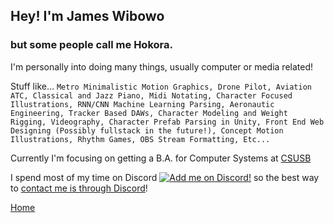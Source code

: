 ## Hey! I'm **James Wibowo**
### but some people call me **Hokora**.

I'm personally into doing many things, usually computer or media related! 

Stuff like... `Metro Minimalistic Motion Graphics, Drone Pilot, Aviation ATC, Classical and Jazz Piano, Midi Notating, Character Focused Illustrations, RNN/CNN Machine Learning Parsing, Aeronautic Engineering, Tracker Based DAWs, Character Modeling and Weight Rigging, Videography, Character Prefab Parsing in Unity, Front End Web Designing (Possibly fullstack in the future!), Concept Motion Illustrations, Rhythm Games, OBS Stream Formatting, Etc...`

Currently I'm focusing on getting a B.A. for Computer Systems at [CSUSB](https://www.csusb.edu/cse/programs/ba-computer-systems)

I spend most of my time on Discord [![Add me on Discord!](https://media.discordapp.net/attachments/803186540359450664/1020532660008910919/discord.png)](https://discord.com/users/221417731776446467 "Add me on Discord!") so the best way to [contact me is through Discord](https://discord.com/users/221417731776446467)!




[Home](https://hokorayinphinempp.github.io/Obsidian/)